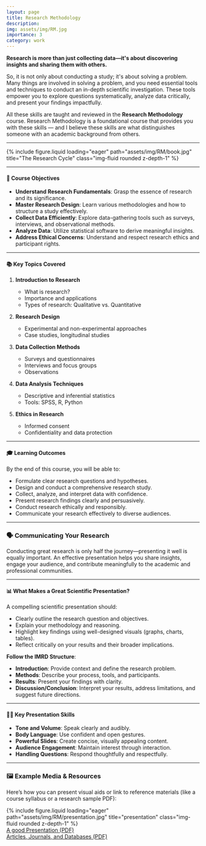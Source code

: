 ```yaml
---
layout: page
title: Research Methodology
description: 
img: assets/img/RM.jpg
importance: 3
category: work
---
```




**Research is more than just collecting data—it's about discovering insights and sharing them with others.**

So, it is not only about conducting a study; it's about solving a problem. Many things are involved in solving a problem, and you need essential tools and techniques to conduct an in-depth scientific investigation. These tools empower you to explore questions systematically, analyze data critically, and present your findings impactfully.

All these skills are taught and reviewed in the **Research Methodology** course. Research Methodology is a foundational course that provides you with these skills — and I believe these skills are what distinguishes someone with an academic background from others.



---

<div class="row justify-content-sm-center">
    <div class="col-sm mt-3 mt-md-0">
        {% include figure.liquid loading="eager" path="assets/img/RM/book.jpg" title="The Research Cycle" class="img-fluid rounded z-depth-1" %}
    </div>
</div>

---

#### 🎯 **Course Objectives**
- **Understand Research Fundamentals**: Grasp the essence of research and its significance.
- **Master Research Design**: Learn various methodologies and how to structure a study effectively.
- **Collect Data Efficiently**: Explore data-gathering tools such as surveys, interviews, and observational methods.
- **Analyze Data**: Utilize statistical software to derive meaningful insights.
- **Address Ethical Concerns**: Understand and respect research ethics and participant rights.

---

#### 📚 **Key Topics Covered**

1. **Introduction to Research**
   - What is research?
   - Importance and applications
   - Types of research: Qualitative vs. Quantitative

2. **Research Design**
   - Experimental and non-experimental approaches
   - Case studies, longitudinal studies

3. **Data Collection Methods**
   - Surveys and questionnaires
   - Interviews and focus groups
   - Observations

4. **Data Analysis Techniques**
   - Descriptive and inferential statistics
   - Tools: SPSS, R, Python

5. **Ethics in Research**
   - Informed consent
   - Confidentiality and data protection

---

#### 🎓 **Learning Outcomes**

By the end of this course, you will be able to:
- Formulate clear research questions and hypotheses.
- Design and conduct a comprehensive research study.
- Collect, analyze, and interpret data with confidence.
- Present research findings clearly and persuasively.
- Conduct research ethically and responsibly.
- Communicate your research effectively to diverse audiences.

---

### 🗣️ Communicating Your Research

Conducting great research is only half the journey—presenting it well is equally important. An effective presentation helps you share insights, engage your audience, and contribute meaningfully to the academic and professional communities.

---

#### 📊 **What Makes a Great Scientific Presentation?**

A compelling scientific presentation should:
- Clearly outline the research question and objectives.
- Explain your methodology and reasoning.
- Highlight key findings using well-designed visuals (graphs, charts, tables).
- Reflect critically on your results and their broader implications.

**Follow the IMRD Structure**:
- **Introduction**: Provide context and define the research problem.
- **Methods**: Describe your process, tools, and participants.
- **Results**: Present your findings with clarity.
- **Discussion/Conclusion**: Interpret your results, address limitations, and suggest future directions.

---

#### 🧑‍🏫 **Key Presentation Skills**

- **Tone and Volume**: Speak clearly and audibly.
- **Body Language**: Use confident and open gestures.
- **Powerful Slides**: Create concise, visually appealing content.
- **Audience Engagement**: Maintain interest through interaction.
- **Handling Questions**: Respond thoughtfully and respectfully.

---

### 🖼️ Example Media & Resources

Here’s how you can present visual aids or link to reference materials (like a course syllabus or a research sample PDF):


<div class="row justify-content-sm-center">
    <div class="col-sm mt-3 mt-md-0">
        {% include figure.liquid loading="eager" path="assets/img/RM/presentation.jpg" title="presentation" class="img-fluid rounded z-depth-1" %}
    </div>
</div>


<div class="text-center mt-4">
    <a class="btn btn-primary" href="_teaching/Research_Methodology/1.pdf" target="_blank">
        A good Presentation (PDF)
    </a>
</div>
<div class="text-center mt-4">
    <a class="btn btn-primary" href="_teaching/Research_Methodology/2.pdf" target="_blank">
        Articles, Journals, and Databases (PDF)
    </a>
</div>
